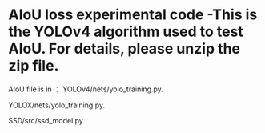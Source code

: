 # AIoU loss experimental code -This is the YOLOv4 algorithm used to test AIoU. For details, please unzip the zip file.
AIoU file is in ：
YOLOv4/nets/yolo_training.py.

YOLOX/nets/yolo_training.py.

SSD/src/ssd_model.py
